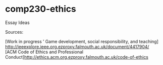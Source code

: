 # comp230-ethics

Essay Ideas

Sources:

[Work in progress ’ Game development, social responsibility, and teaching] http://ieeexplore.ieee.org.ezproxy.falmouth.ac.uk/document/4417904/
[ACM Code of Ethics and Professional Conduct]http://ethics.acm.org.ezproxy.falmouth.ac.uk/code-of-ethics
